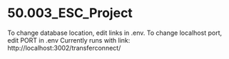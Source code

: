 # 50.003_ESC_Project

To change database location, edit links in .env. 
To change localhost port, edit PORT in .env
Currently runs with link:
http://localhost:3002/transferconnect/
